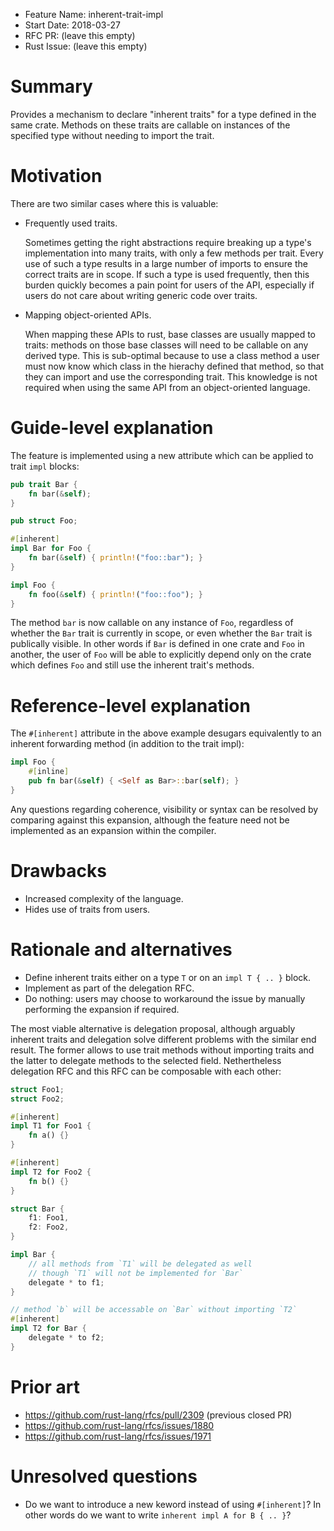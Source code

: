 - Feature Name: inherent-trait-impl
- Start Date: 2018-03-27
- RFC PR: (leave this empty)
- Rust Issue: (leave this empty)

# Summary
[summary]: #summary

Provides a mechanism to declare "inherent traits" for a type defined in the same crate. Methods on these traits are callable on instances of the specified type without needing to import the trait.

# Motivation
[motivation]: #motivation

There are two similar cases where this is valuable:

- Frequently used traits.

  Sometimes getting the right abstractions require breaking up a type's implementation into many traits, with only a few methods per
  trait. Every use of such a type results in a large number of imports to ensure the correct traits are in scope. If such a type is used
  frequently, then this burden quickly becomes a pain point for users of the API,
  especially if users do not care about writing generic code over traits.

- Mapping object-oriented APIs.

  When mapping these APIs to rust, base classes are usually mapped to traits: methods on those base classes will need to be callable on any
  derived type. This is sub-optimal because to use a class method a user must now know which class in the hierachy defined that
  method, so that they can import and use the corresponding trait. This knowledge is not required when using the same API from an
  object-oriented language.

# Guide-level explanation
[guide-level-explanation]: #guide-level-explanation

The feature is implemented using a new attribute which can be applied to trait
`impl` blocks:

```rust
pub trait Bar {
    fn bar(&self);
}

pub struct Foo;

#[inherent]
impl Bar for Foo {
    fn bar(&self) { println!("foo::bar"); }
}

impl Foo {
    fn foo(&self) { println!("foo::foo"); }
}
```

The method `bar` is now callable on any instance of `Foo`,
regardless of whether the `Bar` trait is currently in scope,
or even whether the `Bar` trait is publically visible. In other words if `Bar`
is defined in one crate and `Foo` in another, the user of `Foo` will be
able to explicitly depend only on the crate which defines `Foo` and still use
the inherent trait's methods.

# Reference-level explanation
[reference-level-explanation]: #reference-level-explanation

The `#[inherent]` attribute in the above example desugars equivalently to an inherent forwarding method (in addition to the trait impl):

```rust
impl Foo {
    #[inline]
    pub fn bar(&self) { <Self as Bar>::bar(self); }
}
```

Any questions regarding coherence, visibility or syntax can be resolved by
comparing against this expansion, although the feature need not be implemented
as an expansion within the compiler.

# Drawbacks
[drawbacks]: #drawbacks

- Increased complexity of the language.
- Hides use of traits from users.

# Rationale and alternatives
[alternatives]: #alternatives

- Define inherent traits either on a type `T` or on an `impl T { .. }` block.
- Implement as part of the delegation RFC.
- Do nothing: users may choose to workaround the issue by manually performing the expansion if required.

The most viable alternative is delegation proposal, although arguably inherent
traits and delegation solve different problems with the similar end result.
The former allows to use trait methods without importing traits and the latter
to delegate methods to the selected field. Nethertheless delegation RFC and
this RFC can be composable with each other:

```Rust
struct Foo1;
struct Foo2;

#[inherent]
impl T1 for Foo1 {
    fn a() {}
}

#[inherent]
impl T2 for Foo2 {
    fn b() {}
}

struct Bar {
    f1: Foo1,
    f2: Foo2,
}

impl Bar {
    // all methods from `T1` will be delegated as well
    // though `T1` will not be implemented for `Bar`
    delegate * to f1;
}

// method `b` will be accessable on `Bar` without importing `T2`
#[inherent]
impl T2 for Bar {
    delegate * to f2;
}
```

# Prior art
[prior-art]: #prior-art

- https://github.com/rust-lang/rfcs/pull/2309 (previous closed PR)
- https://github.com/rust-lang/rfcs/issues/1880
- https://github.com/rust-lang/rfcs/issues/1971

# Unresolved questions
[unresolved]: #unresolved-questions

- Do we want to introduce a new keword instead of using `#[inherent]`? In other
words do we want to write `inherent impl A for B { .. }`?

